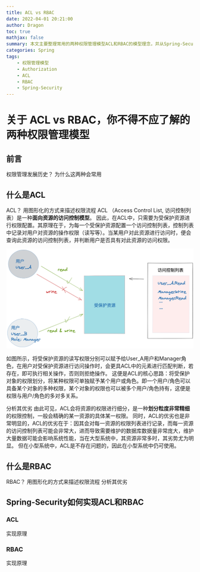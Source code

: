 ```yaml
---
title: ACL vs RBAC
date: 2022-04-01 20:21:00
author: Dragon
toc: true
mathjax: false
summary: 本文主要整理常用的两种权限管理模型ACL和RBAC的模型理念，并从Spring-Security相关Library讲解ACL和RBAC的实现原理。
categories: Spring
tags:
    - 权限管理模型
    - Authorization
    - ACL
    - RBAC
    - Spring-Security
---
```


# 关于 ACL vs RBAC，你不得不应了解的两种权限管理模型

## 前言

权限管理发展历史？
为什么这两种会常用

## 什么是ACL

ACL？ 用图形化的方式来描述权限流程
ACL （Access Control List, 访问控制列表）是一种**面向资源的访问控制模型**。
因此，在ACL中，只需要为受保护资源进行权限配置。其原理在于，为每一个受保护资源配置一个访问控制列表，控制列表中记录对用户对资源的操作权限（读写等）。当某用户对此资源进行访问时，便会查询此资源的访问控制列表，并判断用户是否具有对此资源的访问权限。

![ACL示例](ACL-vs-RBAC/acl_example.png)

如图所示，将受保护资源的读写权限分别可以赋予给User_A用户和Manager角色，在用户对受保护资源进行访问操作时，会更具ACL中的元素进行匹配判断，若存在，即可执行相关操作，否则则拒绝操作。
这便是ACL的核心思路：将受保护对象的权限划分，将某种权限可单独赋予某个用户或角色。即一个用户/角色可以具备某个对象的多种权限，某个对象的权限也可以被多个用户/角色持有，这便是权限与用户/角色的多对多关系。

分析其优劣
由此可见，ACL会将资源的权限进行细分，是一种**划分粒度非常精细**的权限控制，一般会精确的某一资源的具体某一权限。
同时，ACL的优劣也是非常明显的，ACL的优劣在于：因其会对每一资源的权限列表进行记录，而每一资源的访问控制列表可能会非常大，进而导致需要维护的数据库数据量非常庞大，维护大量数据可能会影响系统性能，当在大型系统中，其资源非常多时，其劣势尤为明显。
但在小型系统中，ACL是不存在问题的，因此在小型系统中仍可使用。

## 什么是RBAC
RBAC？ 用图形化的方式来描述权限流程
分析其优劣

## Spring-Security如何实现ACL和RBAC
### ACL
实现原理

### RBAC
实现原理